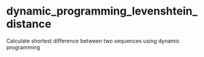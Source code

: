 # dynamic_programming_levenshtein_distance
Calculate shortest difference between two sequences using dynamic programming
